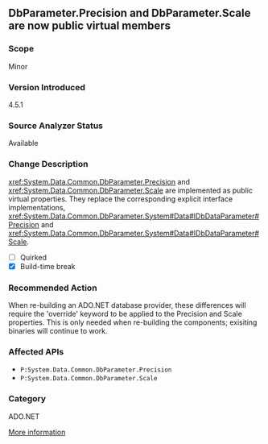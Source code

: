 ## DbParameter.Precision and DbParameter.Scale are now public virtual members

### Scope
Minor

### Version Introduced
4.5.1

### Source Analyzer Status
Available

### Change Description

<xref:System.Data.Common.DbParameter.Precision> and <xref:System.Data.Common.DbParameter.Scale>
are implemented as public virtual properties. They replace the corresponding
explicit interface implementations,
<xref:System.Data.Common.DbParameter.System#Data#IDbDataParameter#Precision> and
<xref:System.Data.Common.DbParameter.System#Data#IDbDataParameter#Scale>.

- [ ] Quirked
- [x] Build-time break

### Recommended Action

When re-building an ADO.NET database provider, these differences will require
the 'override' keyword to be applied to the Precision and Scale properties. This
is only needed when re-building the components; exisiting binaries will continue
to work.

### Affected APIs
* `P:System.Data.Common.DbParameter.Precision`
* `P:System.Data.Common.DbParameter.Scale`

### Category
ADO.NET

[More information](https://msdn.microsoft.com/en-us/library/dn458356(v=vs.110).aspx#ADO)

<!-- breaking change id: 68 -->
